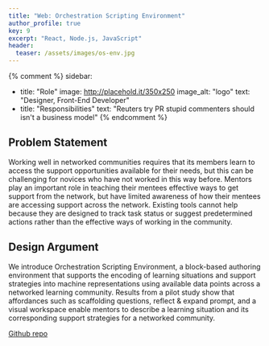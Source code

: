 ```yaml
---
title: "Web: Orchestration Scripting Environment"
author_profile: true
key: 9
excerpt: "React, Node.js, JavaScript"
header:
  teaser: /assets/images/os-env.jpg
---
```


{% comment %} 
sidebar:
  - title: "Role"
    image: http://placehold.it/350x250
    image_alt: "logo"
    text: "Designer, Front-End Developer"
  - title: "Responsibilities"
    text: "Reuters try PR stupid commenters should isn't a business model"
{% endcomment %} 

## Problem Statement
Working well in networked communities requires that its members learn to access the support opportunities available for their needs, but this can be challenging for novices who have not worked in this way before. Mentors play an important role in teaching their mentees effective ways to get support from the network, but have limited awareness of how their mentees are accessing support across the network. Existing tools cannot help because they are designed to track task status or suggest predetermined actions rather than the effective ways of working in the community. 

## Design Argument
We introduce Orchestration Scripting Environment, a block-based authoring environment that supports the encoding of learning situations and support strategies into machine representations using available data points across a networked learning community. Results from a pilot study show that affordances such as scaffolding questions, reflect & expand prompt, and a visual workspace enable mentors to describe a learning situation and its corresponding support strategies for a networked community.

[Github repo](https://github.com/NUDelta/OrchestrationScriptPrototype)